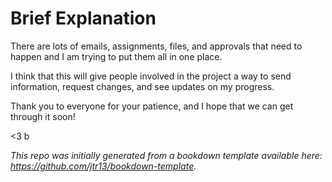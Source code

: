 
# Brief Explanation

There are lots of emails, assignments, files, and approvals that need to happen and I am trying to put them all in one place.

I think that this will give people involved in the project a way to send information, request changes, and see updates on my progress.

Thank you to everyone for your patience, and I hope that we can get through it soon!

<3
b




*This repo was initially generated from a bookdown template available here: https://github.com/jtr13/bookdown-template.*

